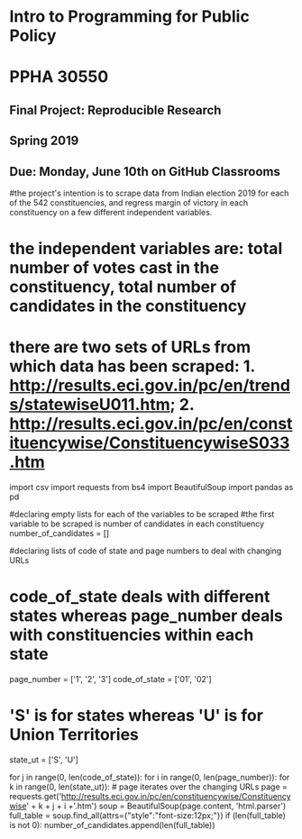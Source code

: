 # Intro to Programming for Public Policy
# PPHA 30550


## Final Project: Reproducible Research
## Spring 2019


## Due: Monday, June 10th on GitHub Classrooms

#the project's intention is to scrape data from Indian election 2019 for each of the 542 constituencies, and regress margin of victory in each constituency on a few different independent variables. 
# the independent variables are: total number of votes cast in the constituency, total number of candidates in the constituency
# there are two sets of URLs from which data has been scraped: 1. http://results.eci.gov.in/pc/en/trends/statewiseU011.htm; 2. http://results.eci.gov.in/pc/en/constituencywise/ConstituencywiseS033.htm

import csv
import requests
from bs4 import BeautifulSoup
import pandas as pd

#declaring empty lists for each of the variables to be scraped
#the first variable to be scraped is number of candidates in each constituency
number_of_candidates = []

#declaring lists of code of state and page numbers to deal with changing URLs
# code_of_state deals with different states whereas page_number deals with constituencies within each state
page_number = ['1', '2', '3']
code_of_state = ['01', '02']

# 'S' is for states whereas 'U' is for Union Territories
state_ut = ['S', 'U']


for j in range(0, len(code_of_state)):
    for i in range(0, len(page_number)):
        for k in range(0, len(state_ut)): 
          # page iterates over the changing URLs
          page = requests.get('http://results.eci.gov.in/pc/en/constituencywise/Constituencywise' + k + j + i +'.htm')
          soup = BeautifulSoup(page.content, 'html.parser')
          full_table = soup.find_all(attrs={"style":"font-size:12px;"})
          if (len(full_table) is not 0):
            number_of_candidates.append(len(full_table))
          
